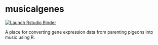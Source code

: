 # musicalgenes

<!-- badges: start -->
  [![Launch Rstudio Binder](http://mybinder.org/badge_logo.svg)](https://mybinder.org/v2/gh/raynamharris/musicalgenes/master?urlpath=rstudio)
  <!-- badges: end -->
  
A place for converting gene expression data from parenting pigeons into music using R. 
